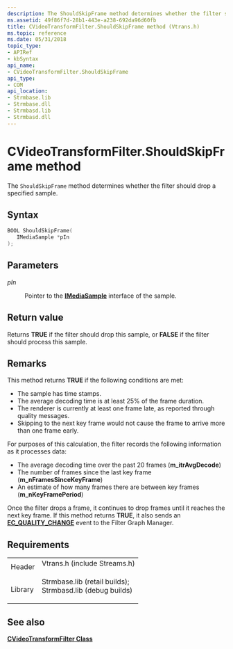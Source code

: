 ```yaml
---
description: The ShouldSkipFrame method determines whether the filter should drop a specified sample.
ms.assetid: 49f86f7d-28b1-443e-a238-692da96d60fb
title: CVideoTransformFilter.ShouldSkipFrame method (Vtrans.h)
ms.topic: reference
ms.date: 05/31/2018
topic_type: 
- APIRef
- kbSyntax
api_name: 
- CVideoTransformFilter.ShouldSkipFrame
api_type: 
- COM
api_location: 
- Strmbase.lib
- Strmbase.dll
- Strmbasd.lib
- Strmbasd.dll
---
```


# CVideoTransformFilter.ShouldSkipFrame method

The `ShouldSkipFrame` method determines whether the filter should drop a specified sample.

## Syntax


```C++
BOOL ShouldSkipFrame(
   IMediaSample *pIn
);
```



## Parameters

<dl> <dt>

*pIn* 
</dt> <dd>

Pointer to the [**IMediaSample**](/windows/desktop/api/Strmif/nn-strmif-imediasample) interface of the sample.

</dd> </dl>

## Return value

Returns **TRUE** if the filter should drop this sample, or **FALSE** if the filter should process this sample.

## Remarks

This method returns **TRUE** if the following conditions are met:

-   The sample has time stamps.
-   The average decoding time is at least 25% of the frame duration.
-   The renderer is currently at least one frame late, as reported through quality messages.
-   Skipping to the next key frame would not cause the frame to arrive more than one frame early.

For purposes of this calculation, the filter records the following information as it processes data:

-   The average decoding time over the past 20 frames (**m\_itrAvgDecode**)
-   The number of frames since the last key frame (**m\_nFramesSinceKeyFrame**)
-   An estimate of how many frames there are between key frames (**m\_nKeyFramePeriod**)

Once the filter drops a frame, it continues to drop frames until it reaches the next key frame. If this method returns **TRUE**, it also sends an [**EC\_QUALITY\_CHANGE**](ec-quality-change.md) event to the Filter Graph Manager.

## Requirements



|                    |                                                                                                                                                                                            |
|--------------------|--------------------------------------------------------------------------------------------------------------------------------------------------------------------------------------------|
| Header<br/>  | <dl> <dt>Vtrans.h (include Streams.h)</dt> </dl>                                                                                    |
| Library<br/> | <dl> <dt>Strmbase.lib (retail builds); </dt> <dt>Strmbasd.lib (debug builds)</dt> </dl> |



## See also

<dl> <dt>

[**CVideoTransformFilter Class**](cvideotransformfilter.md)
</dt> </dl>

 

 




